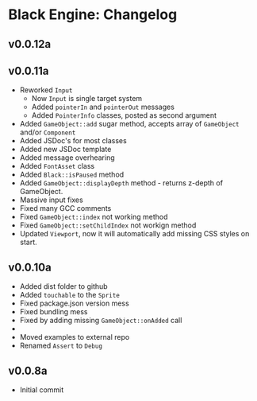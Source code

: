 Black Engine: Changelog
=======================

v0.0.12a
--------

v0.0.11a
--------
- Reworked `Input`
  - Now `Input` is single target system
  - Added `pointerIn` and `pointerOut` messages
  - Added `PointerInfo` classes, posted as second argument
- Added `GameObject::add` sugar method, accepts array of `GameObject` and/or `Component`   
- Added JSDoc's for most classes
- Added new JSDoc template
- Added message overhearing
- Added `FontAsset` class
- Added `Black::isPaused` method
- Added `GameObject::displayDepth` method - returns z-depth of GameObject.
- Massive input fixes
- Fixed many GCC comments
- Fixed `GameObject::index` not working method
- Fixed `GameObject::setChildIndex` not workign method
- Updated `Viewport`, now it will automatically add missing CSS styles on start.


v0.0.10a
--------
- Added dist folder to github
- Added `touchable` to the `Sprite`
- Fixed package.json version mess
- Fixed bundling mess
- Fixed by adding missing `GameObject::onAdded` call
-
- Moved examples to external repo
- Renamed `Assert` to `Debug`

v0.0.8a
------------------------
- Initial commit
